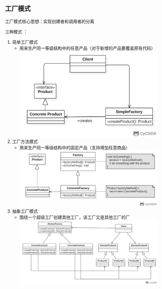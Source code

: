 ## 工厂模式
工厂模式核心思想：实现创建者和调用者的分离

三种模式 ： 
1. 简单工厂模式
    * 用来生产同一等级结构中的任意产品（对于新增的产品要覆盖原有代码）
    ![img.png](fac1.png)
2. 工厂方法模式
    * 用来生产同一等级结构中的固定产品（支持增加任意商品）
    ![img.png](fac2.png)
3. 抽象工厂模式
    * 围绕一个超级工厂创建其他工厂，该工厂又是其他工厂的厂
    ![img.png](fac3.png)
    


